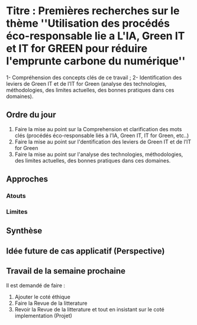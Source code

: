 # Titre :  Premières recherches sur le thème ''Utilisation des procédés éco-responsable lie a L'IA, Green IT et IT for GREEN pour réduire l'emprunte carbone du numérique''
1- Compréhension des concepts clés de ce travail  ;
2- Identification des leviers de Green IT et de l’IT for Green (analyse des technologies, méthodologies, des limites actuelles, des bonnes pratiques dans ces domaines).
## Ordre du jour
1. Faire la mise au point sur la Comprehension et clarification des mots clés (procédés éco-responsable liés à l’IA, Green IT, IT for Green, etc..)
2. Faire la mise au point sur l'dentification des leviers de Green IT et de l’IT for Green
3. Faire la mise au point sur l'analyse des technologies, méthodologies, des limites actuelles, des bonnes pratiques dans ces domaines.
## Approches 
### Atouts 
### Limites

## Synthèse


## Idée future de cas applicatif (Perspective)


## Travail de la semaine prochaine
Il est demandé de faire :
1. Ajouter le coté éthique
2. Faire la Revue de la litterature  
3. Revoir la Revue de la litterature et tout en insistant sur le coté implementation (Projet)


